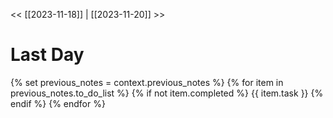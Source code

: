 << [[2023-11-18]] | [[2023-11-20]] >>
# Last Day
{% set previous_notes = context.previous_notes %} {% for item in previous_notes.to_do_list %} {% if not item.completed %} {{ item.task }} {% endif %} {% endfor %}